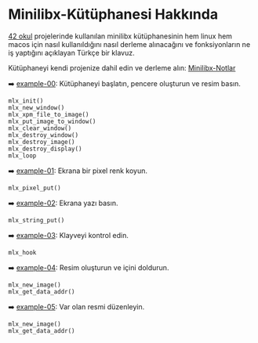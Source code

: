 # Minilibx-Kütüphanesi Hakkında

[42 okul](https://www.42istanbul.com.tr/) projelerinde kullanılan minilibx kütüphanesinin hem linux hem macos için nasıl kullanıldığını nasıl derleme alınacağını ve fonksiyonların ne iş yaptığını açıklayan Türkçe bir klavuz.

Kütüphaneyi kendi projenize dahil edin ve derleme alın: [Minilibx-Notlar](https://github.com/onermorkoc/Minilibx-Kutuphanesi/blob/main/Minilibx-Notlar.txt)

➡️ [example-00](https://github.com/onermorkoc/Minilibx-Kutuphanesi/blob/main/Example/example-00.c): Kütüphaneyi başlatın, pencere oluşturun ve resim basın.
```
mlx_init()
mlx_new_window()
mlx_xpm_file_to_image()
mlx_put_image_to_window()
mlx_clear_window()
mlx_destroy_window()
mlx_destroy_image()
mlx_destroy_display()
mlx_loop
```
➡️ [example-01](https://github.com/onermorkoc/Minilibx-Kutuphanesi/blob/main/Example/example-01.c): Ekrana bir pixel renk koyun.
```
mlx_pixel_put()
```
➡️ [example-02](https://github.com/onermorkoc/Minilibx-Kutuphanesi/blob/main/Example/example-02.c): Ekrana yazı basın.
```
mlx_string_put()
```
➡️ [example-03](https://github.com/onermorkoc/Minilibx-Kutuphanesi/blob/main/Example/example-03.c): Klayveyi kontrol edin.
```
mlx_hook
```
➡️ [example-04](https://github.com/onermorkoc/Minilibx-Kutuphanesi/blob/main/Example/example-04.c): Resim oluşturun ve içini doldurun.
```
mlx_new_image()
mlx_get_data_addr()
```
➡️ [example-05](https://github.com/onermorkoc/Minilibx-Kutuphanesi/blob/main/Example/example-05.c): Var olan resmi düzenleyin.
```
mlx_new_image()
mlx_get_data_addr()
```
